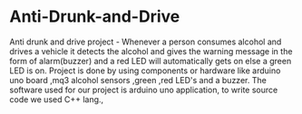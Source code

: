# Anti-Drunk-and-Drive
Anti drunk and drive project - Whenever a person consumes alcohol and drives a vehicle it detects the alcohol and gives the warning message in the form of alarm(buzzer) and a red LED will automatically gets on else a green LED is on.  Project is done by using components or hardware like arduino uno board ,mq3 alcohol sensors ,green ,red LED's and a buzzer.  The software used for our project is arduino uno application, to write source code we used C++ lang.,
